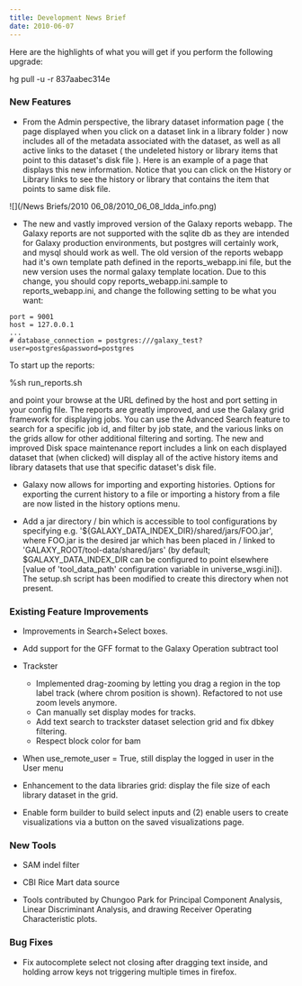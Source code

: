 ```yaml
---
title: Development News Brief
date: 2010-06-07
---
```


Here are the highlights of what you will get if you perform the following upgrade:

hg pull -u -r 837aabec314e

### New Features

* From the Admin perspective, the library dataset information page ( the page displayed when you click on a dataset link in a library folder ) now includes all of the metadata associated with the dataset, as well as all active links to the dataset ( the undeleted history or library items that point to this dataset's disk file ).  Here is an example of a page that displays this new information.  Notice that you can click on the History or Library links to see the history or library that contains the item that points to same disk file.

![](/News Briefs/2010 06_08/2010_06_08_ldda_info.png)

* The new and vastly improved version of the Galaxy reports webapp.  The Galaxy reports are not supported with the sqlite db as they are intended for Galaxy production environments, but postgres will certainly work, and mysql should work as well.  The old version of the reports webapp had it's own template path defined in the reports_webapp.ini file, but the new version uses the normal galaxy template location.  Due to this change, you should copy reports_webapp.ini.sample to reports_webapp.ini, and change the following setting to be what you want:

```
port = 9001
host = 127.0.0.1
...
# database_connection = postgres:///galaxy_test?user=postgres&password=postgres
```


To start up the reports:

%sh run_reports.sh

and point your browse at the URL defined by the host and port setting in your config file.  The reports are greatly improved, and use the Galaxy grid framework for displaying jobs.  You can use the Advanced Search feature to search for a specific job id, and filter by job state, and the various links on the grids allow for other additional filtering and sorting.  The new and improved Disk space maintenance report includes a link on each displayed dataset that (when clicked) will display all of the active history items and library datasets that use that specific dataset's disk file.

* Galaxy now allows for importing and exporting histories.  Options for exporting the current history to a file or importing a history from a file are now listed in the history options menu.

* Add a jar directory / bin which is accessible to tool configurations by specifying e.g. '${GALAXY_DATA_INDEX_DIR}/shared/jars/FOO.jar', where FOO.jar is the desired jar which has been placed in / linked to 'GALAXY_ROOT/tool-data/shared/jars' (by default; $GALAXY_DATA_INDEX_DIR can be configured to point elsewhere [value of 'tool_data_path' configuration variable in universe_wsgi.ini]).  The setup.sh script has been modified to create this directory when not present.

### Existing Feature Improvements

* Improvements in Search+Select boxes.

* Add support for the GFF format to the Galaxy Operation subtract tool

* Trackster
  * Implemented drag-zooming by letting you drag a region in the top label track (where chrom position is shown). Refactored to not use zoom levels anymore.
  * Can manually set display modes for tracks.
  * Add text search to trackster dataset selection grid and fix dbkey filtering.
  * Respect block color for bam
 
* When use_remote_user = True, still display the logged in user in the User menu

* Enhancement to the data libraries grid: display the file size of each library dataset in the grid.

* Enable form builder to build select inputs and (2) enable users to create visualizations via a button on the saved visualizations page.

### New Tools

* SAM indel filter

* CBI Rice Mart data source

* Tools contributed by Chungoo Park for Principal Component Analysis, Linear Discriminant Analysis, and drawing Receiver Operating Characteristic plots.

### Bug Fixes

* Fix autocomplete select not closing after dragging text inside, and holding arrow keys not triggering multiple times in firefox.
